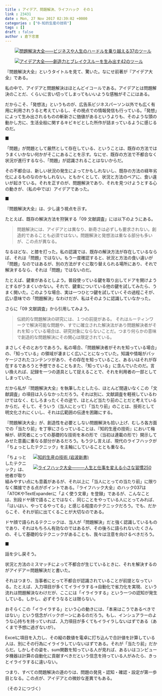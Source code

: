 ```yaml
---
title : アイデア、問題解決、ライフハック　その１
link : 23431
date : Mon, 27 Nov 2017 02:39:02 +0000
categories : ["0-知的生産の技術"]
tags : []
draft : false
author : 倉下忠憲
---
```


<div style="float:right;margin:0 20px;">
<a href="http://www.amazon.co.jp/exec/obidos/ASIN/4894517809/rashita1000-22/ref=nosim/" name="amazletlink" target="_blank"><img src="https://images-fe.ssl-images-amazon.com/images/I/51eIDa4w4VL._SL160_.jpg" alt="問題解決大全――ビジネスや人生のハードルを乗り越える37のツール" style="border: none;" /></a>

<a href="http://www.amazon.co.jp/exec/obidos/ASIN/4894517450/rashita1000-22/ref=nosim/" name="amazletlink" target="_blank"><img src="https://images-fe.ssl-images-amazon.com/images/I/51zYCSorjkL._SL160_.jpg" alt="アイデア大全――創造力とブレイクスルーを生み出す42のツール" style="border: none;" /></a>
</div>

『問題解決大全』というタイトルを見て、驚いた。なにせ前著が『アイデア大全』である。

私の中で、アイデアと問題解決はほとんどイコールである。アイデアとは問題解決のことだ、くらいに言い切ってしまってもいいような感触がそこにはある。

だからこそ、「発想法」というものが、広告系ビジネスパーソン以外でも広く有用に利用されうると考えているし、その視点での情報発信も行っている。「発想」によって生み出されるものの斬新さに価値があるというよりも、そのような頭の動かし方に、生活全般に関するキビキビとした所作が詰まっているように感じるのだ。

■

「問題」が問題として厳然として存在している、ということは、既存の方法ではうまくいかない何かがそこにあることを示す。なにせ、既存の方法で不都合なく状況が進行するなら、「問題」が認識されることはないからだ。

その不都合は、新しい状況の発生によってかもしれないし、既存の方法の経年劣化によるものなのかもしれない。ともかくとして、状況と方法のペアに、食い違いが起きている。それを正すのが、問題解決であり、それを見つけようとする心の動きが、（私の中では）アイデアであった。

■

『問題解決大全』は、少し違う視点を示す。

たとえば、既存の解決方法を狩猟する「09 文献調査」には以下のようにある。

<blockquote>
問題解決には、アイデアとは異なり、新奇さは必ずしも要求されない。創造的であることも必須ではない。問題解決と発想法は重なる部分も多いが、この点が異なる。
</blockquote>

なるほどな、と膝を打った。私の認識では、既存の解決方法が存在しているならば、それは「問題」ではない。もう一度確認すると、状況と方法の食い違いが「問題」なのではあるが、別の方法がすぐに取り替えられる場所にあり、それで解決するなら、それは「問題」ではないのだ。

たとえば、鍵束があるとしよう。普段使っている鍵を取り出してドアを開けようとするがうまくいかない。それで、鍵束についている他の鍵を試してみたら、うまく開いた。このような場合、実は一つひとつ鍵を試していくその過程こそが、広い意味での「問題解決」なわけだが、私はそのように認識していなかった。

さらに「09 文献調査」から引用してみよう。

<blockquote>
伝統的な問題解決の研究には、１つの前提がある。
それはルーティンワークで解決可能な問題や、すでに確立された解決法があり問題解決者がそれを知っている場合は、研究対象にならないことだ。つまり何らかの意味で創造的な問題解決にその関心は限定されている。
</blockquote>

まさしくそのとおりであろう。私の場合、「問題解決者がそれを知っている場合」の、「知っている」の領域が凄まじく広いことになっていた。知識や情報がパッケージされたコンテンツがあり、その存在を知っていること、あるいはそれが存在するであろうと予想できることもまた、「知っている」に含んでいたのだ。言い換えれば、記録を一つの道具として捉えることで、それを利用者の一部としてしまっていた。

だから私が『問題解決大全』を執筆したとしたら、ほとんど間違いなくこの「文献調査」の項目は入らなかっただろう。それは別に、文献調査を軽視しているわけではなく、むしろまったくその逆で、ほとんど当たり前のことだと考えているからだ。そして、そういう（当人にとって）「当たり前」のことは、技術として明文化されにくいし、それは広範囲の伝達を困難にする。

『問題解決大全』が、創造性を必要としない問題解決も拾い上げ、むしろ各方面での「当たり前」を丁寧にさらっていることは、『知的生産の技術』において梅棹が、研究者にとっての基礎的な技術を本の形で（当初は連載の形で）開示してみせた意義に重なる部分があるだろう。もう少し言えば、現代のライフハックが「ちょっとしたテクニック」を主軸にしていることとも重なる。

<div style="float:right;margin:0 20px;"><a href="http://www.amazon.co.jp/exec/obidos/ASIN/B014R3S71E/rashita1000-22/ref=nosim/" name="amazletlink" target="_blank"><img src="https://images-fe.ssl-images-amazon.com/images/I/41GZIomF8GL._SL160_.jpg" alt="知的生産の技術 (岩波新書)" style="border: none;" /></a>

<a href="http://www.amazon.co.jp/exec/obidos/ASIN/4046021543/rashita1000-22/ref=nosim/" name="amazletlink" target="_blank"><img src="https://images-fe.ssl-images-amazon.com/images/I/41aaUchTSTL._SL160_.jpg" alt="ライフハック大全―――人生と仕事を変える小さな習慣250" style="border: none;" /></a></div>


「ちょっとしたテクニック」は、他者が取り組みやすい点にも意義があるが、それ以上に「当人にとっての当たり前」に限りなく隣接できる点がポイントである。『ライフハック大全』のハック037は「ATOKやTextExpanderに「よく使う文章」を登録」であるが、こんなことは、別段ドヤ顔で語ることではなく、同じことをやっている人にとってみれば、「はいはい、やってるやってる」と感じる程度のテクニックだろう。でも、だからこそ、それが前に出てくることが大切なのである。

ドヤ顔で語られるテクニックは、当人が「問題解決」だと強く認識しているものであり、それはもちろん有効なのではあるが、その後ろに語られないたくさんの、そして基礎的なテクニックがあることも、我々は注意を向けるべきだろう。

■

話を少し戻そう。

状況と方法のミスマッチによって不都合が生じているときに、それを解決するのがアイデア＝問題解決だと書いた。

それはつまり、当事者にとって不都合が認識されていることが前提となっている。たとえば、入力項目が多くてイライラする→自動化で省力化を実現、という流れは問題解決なわけだが、ここには「イライラする」という一つの認知が発生している。しかし、必ずそうなるとは限らない。

おそらくこの「イライラする」という心の動きには、「本来はこうであるべきではない」という信念がバックボーンにあるのだろう。もし、インシュアラーのような心持ちを持っていれば、入力項目が多くてもイライラしないはずである（あくまで予想に過ぎないが）。

Excelに項目を入力し、その縦の数値を電卓に打ち込んで合計値を計算している人は、別にその行為にイライラしていないはずである。それが「当たり前」だからだ。しかしその姿を、sum関数を知っている人が見れば、あるいはコンピュータ機器は計算の自動化に貢献すべきだという信念を持っている人がみたら、きっとイライラするに違いない。

つまり、すべての問題解決の道のりは、問題の発見・認知・確認・設定が第一歩目となる。この点が、アイデアとの微妙な差異でもある。

（その２につづく）